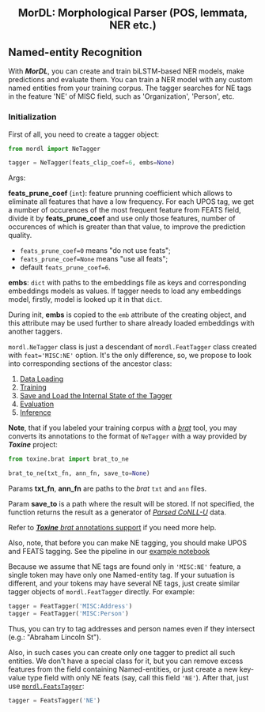 <h2 align="center">MorDL: Morphological Parser (POS, lemmata, NER etc.)</h2>
<a name="start"></a>

## Named-entity Recognition

With ***MorDL***, you can create and train biLSTM-based NER models, make
predictions and evaluate them. You can train a NER model with any custom named
entities from your training corpus. The tagger searches for NE tags in the
feature 'NE' of MISC field, such as 'Organization', 'Person', etc.

### Initialization

First of all, you need to create a tagger object:
```python
from mordl import NeTagger

tagger = NeTagger(feats_clip_coef=6, embs=None)
```

Args:

**feats_prune_coef** (`int`): feature prunning coefficient which allows to
eliminate all features that have a low frequency. For each UPOS tag, we
get a number of occurences of the most frequent feature from FEATS field,
divide it by **feats_prune_coef** and use only those features, number of
occurences of which is greater than that value, to improve the prediction
quality.
* `feats_prune_coef=0` means "do not use feats";
* `feats_prune_coef=None` means "use all feats";
* default `feats_prune_coef=6`.

**embs**: `dict` with paths to the embeddings file as keys and
corresponding embeddings models as values. If tagger needs to load any
embeddings model, firstly, model is looked up it in that `dict`.

During init, **embs** is copied to the `emb` attribute of the creating
object, and this attribute may be used further to share already loaded
embeddings with another taggers.

`mordl.NeTagger` class is just a descendant of `mordl.FeatTagger` class
created with `feat='MISC:NE'` option. It's the only difference, so, we
propose to look into corresponding sections of the ancestor class:

1. [Data Loading](https://github.com/fostroll/mordl/blob/master/doc/README_FEAT.md#load)
1. [Training](https://github.com/fostroll/mordl/blob/master/doc/README_FEAT.md#train)
1. [Save and Load the Internal State of the Tagger](https://github.com/fostroll/mordl/blob/master/doc/README_FEAT.md#save)
1. [Evaluation](https://github.com/fostroll/mordl/blob/master/doc/README_FEAT.md#eval)
1. [Inference](https://github.com/fostroll/mordl/blob/master/doc/README_FEAT.md#predict)

**Note**, that if you labeled your training corpus with a
[*brat*](https://brat.nlplab.org/) tool, you may converts its annotations to
the format of `NeTagger` with a way provided by ***Toxine*** project:
```python
from toxine.brat import brat_to_ne

brat_to_ne(txt_fn, ann_fn, save_to=None)
```

Params **txt_fn**, **ann_fn** are paths to the *brat* `txt` and `ann` files.

Param **save_to** is a path where the result will be stored. If not specified,
the function returns the result as a generator of
[*Parsed CoNLL-U*](https://github.com/fostroll/corpuscula/blob/master/doc/README_PARSED_CONLLU.md)
data.

Refer to
[***Toxine*** *brat* annotations support](https://github.com/fostroll/toxine/blob/master/doc/README_BRAT.md)
if you need more help.

Also, note, that before you can make NE tagging, you should make UPOS and
FEATS tagging. See the pipeline in our
[example notebook](https://github.com/fostroll/toxine/blob/master/examples/mordl.ipynb)

Because we assume that NE tags are found only in `'MISC:NE'` feature, a single
token may have only one Named-entity tag. If your sutuation is different, and
your tokens may have several NE tags, just create similar tagger objects of
`mordl.FeatTagger` directly. For example:
```python
tagger = FeatTagger('MISC:Address')
tagger = FeatTagger('MISC:Person')
```
Thus, you can try to tag addresses and person names even if they intersect
(e.g.: "Abraham Lincoln St").

Also, in such cases you can create only one tagger to predict all such
entities. We don't have a special class for it, but you can remove excess
features from the field containing Named-entities, or just create a new
key-value type field with only NE feats (say, call this field `'NE'`). After
that, just use
[`mordl.FeatsTagger`](https://github.com/fostroll/mordl/blob/master/doc/README_FEATS.md#start):
```python
tagger = FeatsTagger('NE')
```
